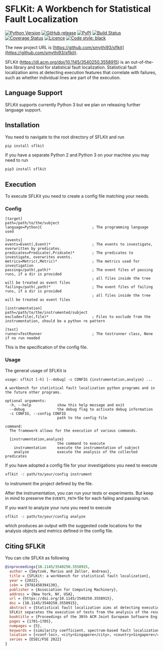 # SFLKit: A Workbench for Statistical Fault Localization

[![Python Version](https://img.shields.io/pypi/pyversions/sflkit)](https://pypi.org/project/sflkit/)
[![GitHub release](https://img.shields.io/github/v/release/uds-se/sflkit)](https://github.com/uds-se/sflkit/releases)
[![PyPI](https://img.shields.io/pypi/v/sflkit)](https://pypi.org/project/sflkit/)
[![Build Status](https://img.shields.io/github/actions/workflow/status/uds-se/sflkit/test-sflkit.yml?branch=main)](https://img.shields.io/github/actions/workflow/status/uds-se/sflkit/test-sflkit.yml?branch=main)
[![Coverage Status](https://coveralls.io/repos/github/uds-se/sflkit/badge.svg?branch=main)](https://coveralls.io/github/uds-se/sflkit?branch=main)
[![Licence](https://img.shields.io/github/license/uds-se/sflkit)](https://img.shields.io/github/license/uds-se/sflkit)
[![Code style: black](https://img.shields.io/badge/code%20style-black-000000.svg)](https://github.com/psf/black)

The new project URL is [https://github.com/smythi93/sflkit](https://github.com/smythi93/sflkit).

SFLKit (https://dl.acm.org/doi/10.1145/3540250.3558915) is an out-of-the-box library and tool for statistical fault 
localization. Statistical fault localization aims at detecting execution features that correlate with failures, such as 
whether individual lines are part of the execution.

## Language Support

SFLKit supports currently Python 3 but we plan on releasing further language support.

## Installation

You need to navigate to the root directory of SFLKit and run
```sh
pip install sflkit
```
If you have a separate Python 2 and Python 3 on your machine you may need to run
```sh
pip3 install sflkit
```

## Execution

To execute SFLKit you need to create a config file matching your needs.

### Config

```ìni
[target]
path=/path/to/the/subject
language=Python|C                       ; The programming language used

[events]
events=Event(,Event)*                   ; The events to investigate, overwritten by predicates.
predicates=Predicate(,Pridcate)*        ; The predicates to investigate, overwrites events.
metrics=Metric(,Metric)*                ; The metrics used for investigation
passing=/path(,path)*                   ; The event files of passing runs, if a dir is provided
                                        ; all files inside the tree will be treated as event files
failing=/path(,path)*                   ; The event files of failing runs, if a dir is provided
                                        ; all files inside the tree will be treated as event files

[instrumentation]
path=/path/to/the/instrumented/subject
exclude=file(,file)*                    ; Files to exclude from the instrumentation, should be a python re pattern

[test]
runner=TestRunner                       ; The testrunner class, None if no run needed
```

This is the specification of the config file.

### Usage

The general usage of SFLKit is
```
usage: sflkit [-h] [--debug] -c CONFIG {instrumentation,analyze} ...

A workbench for statistical fault localization python programs and in the future other programs.

optional arguments:
  -h, --help            show this help message and exit
  --debug               the debug flag to activate debug information
  -c CONFIG, --config CONFIG
                        path to the config file

command:
  The framework allows for the execution of various commands.

  {instrumentation,analyze}
                        the command to execute
    instrumentation     execute the instrumentation of subject
    analyze             execute the analysis of the collected predicates
```

If you have adopted a config file for your investigations you need to execute
```sh
sflkit -c path/to/your/config instrument
```
to instrument the project defined by the file. 

After the instrumentation, you can run your tests or experiments. But keep in mind to preserve the `EVENTS_PATH` file 
for each failing and passing run.

If you want to analyze your runs you need to execute
```sh
sflkit -c path/to/your/config analyze
```
which produces an output with the suggested code locations for the analysis objects and metrics defined in the config 
file.

## Citing SFLKit

You can cite SFLKit as following
```bibtex
@inproceedings{10.1145/3540250.3558915,
  author = {Smytzek, Marius and Zeller, Andreas},
  title = {SFLKit: a workbench for statistical fault localization},
  year = {2022},
  isbn = {9781450394130},
  publisher = {Association for Computing Machinery},
  address = {New York, NY, USA},
  url = {https://doi.org/10.1145/3540250.3558915},
  doi = {10.1145/3540250.3558915},
  abstract = {Statistical fault localization aims at detecting execution features that correlate with failures, such as whether individual lines are part of the execution. We introduce SFLKit, an out-of-the-box workbench for statistical fault localization. The framework provides straightforward access to the fundamental concepts of statistical fault localization. It supports five predicate types, four coverage-inspired spectra, like lines, and 44 similarity coefficients, e.g., TARANTULA or OCHIAI, for statistical program analysis.  
  SFLKit separates the execution of tests from the analysis of the results and is therefore independent of the used testing framework. It leverages program instrumentation to enable the logging of events and derives the predicates and spectra from these logs. This instrumentation allows for introducing multiple programming languages and the extension of new concepts in statistical fault localization. Currently, SFLKit supports the instrumentation of Python programs. It is highly configurable, requiring only the logging of the required events.},
  booktitle = {Proceedings of the 30th ACM Joint European Software Engineering Conference and Symposium on the Foundations of Software Engineering},
  pages = {1701–1705},
  numpages = {5},
  keywords = {similarity coefficient, spectrum-based fault localization, statistical debugging, statistical fault localization},
  location = {<conf-loc>, <city>Singapore</city>, <country>Singapore</country>, </conf-loc>},
  series = {ESEC/FSE 2022}
}
```
